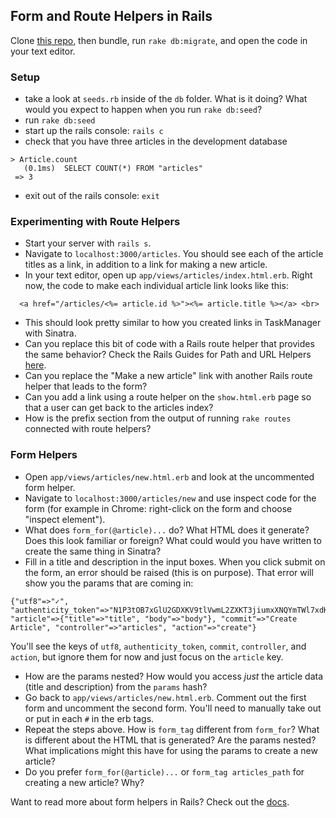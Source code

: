 ## Form and Route Helpers in Rails

Clone [this repo](https://github.com/rwarbelow/form_playground), then bundle, run `rake db:migrate`, and open the code in your text editor. 

### Setup

* take a look at `seeds.rb` inside of the `db` folder. What is it doing? What would you expect to happen when you run `rake db:seed`? 
* run `rake db:seed`
* start up the rails console: `rails c`
* check that you have three articles in the development database

```
> Article.count
   (0.1ms)  SELECT COUNT(*) FROM "articles"
 => 3 
```

* exit out of the rails console: `exit`

### Experimenting with Route Helpers

* Start your server with `rails s`.
* Navigate to `localhost:3000/articles`. You should see each of the article titles as a link, in addition to a link for making a new article. 
* In your text editor, open up `app/views/articles/index.html.erb`. Right now, the code to make each individual article link looks like this:

```erb
  <a href="/articles/<%= article.id %>"><%= article.title %></a> <br>
```

* This should look pretty similar to how you created links in TaskManager with Sinatra. 
* Can you replace this bit of code with a Rails route helper that provides the same behavior? Check the Rails Guides for Path and URL Helpers [here](http://guides.rubyonrails.org/routing.html#path-and-url-helpers). 
* Can you replace the "Make a new article" link with another Rails route helper that leads to the form?
* Can you add a link using a route helper on the `show.html.erb` page so that a user can get back to the articles index? 
* How is the prefix section from the output of running `rake routes` connected with route helpers? 

### Form Helpers

* Open `app/views/articles/new.html.erb` and look at the uncommented form helper.
* Navigate to `localhost:3000/articles/new` and use inspect code for the form (for example in Chrome: right-click on the form and choose "inspect element").
* What does `form_for(@article)...` do? What HTML does it generate? Does this look familiar or foreign? What could would you have written to create the same thing in Sinatra? 
* Fill in a title and description in the input boxes. When you click submit on the form, an error should be raised (this is on purpose). That error will show you the params that are coming in:

```
{"utf8"=>"✓", "authenticity_token"=>"N1P3tOB7xGlU2GDXKV9tlVwmL2ZXKT3jiumxXNQYmTWl7xdK7X8SrU2z1jBt0/yiUxLkTOwK/r5a1l6+bc+uzg==", "article"=>{"title"=>"title", "body"=>"body"}, "commit"=>"Create Article", "controller"=>"articles", "action"=>"create"}
```

You'll see the keys of `utf8`, `authenticity_token`, `commit`, `controller`, and `action`, but ignore them for now and just focus on the `article` key. 

* How are the params nested? How would you access *just* the article data (title and description) from the `params` hash?
* Go back to `app/views/articles/new.html.erb`. Comment out the first form and uncomment the second form. You'll need to manually take out or put in each `#` in the erb tags. 
* Repeat the steps above. How is `form_tag` different from `form_for`? What is different about the HTML that is generated? Are the params nested? What implications might this have for using the params to create a new article? 
* Do you prefer `form_for(@article)...` or `form_tag articles_path` for creating a new article? Why? 

Want to read more about form helpers in Rails? Check out the [docs](http://guides.rubyonrails.org/form_helpers.html). 
